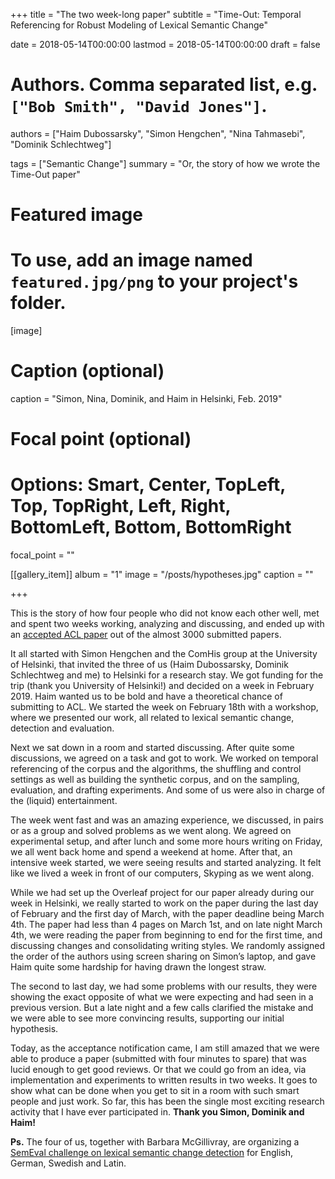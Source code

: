+++
title = "The two week-long paper"
subtitle = "Time-Out: Temporal Referencing for Robust Modeling of Lexical Semantic Change"

date = 2018-05-14T00:00:00
lastmod = 2018-05-14T00:00:00
draft = false

# Authors. Comma separated list, e.g. `["Bob Smith", "David Jones"]`.
authors = ["Haim Dubossarsky", "Simon Hengchen", "Nina Tahmasebi", "Dominik Schlechtweg"]

tags = ["Semantic Change"]
summary = "Or, the story of how we wrote the Time-Out paper"

# Featured image
# To use, add an image named `featured.jpg/png` to your project's folder. 
[image]
  # Caption (optional)
  caption = "Simon, Nina, Dominik, and Haim in Helsinki, Feb. 2019"

  # Focal point (optional)
  # Options: Smart, Center, TopLeft, Top, TopRight, Left, Right, BottomLeft, Bottom, BottomRight
  focal_point = ""
  
[[gallery_item]]
album = "1"
image = "/posts/hypotheses.jpg"
caption = ""


+++


This is the story of how four people who did not know each other well, met and spent two weeks working, analyzing and discussing, and ended up with an <a href="/publication/2019-acl2019/">accepted ACL paper</a> out of the almost 3000 submitted papers.

It all started with Simon Hengchen and the ComHis group at the University of Helsinki, that invited the three of us (Haim Dubossarsky, Dominik Schlechtweg and me) to Helsinki for a research stay. We got funding for the trip (thank you University of Helsinki!) and decided on a week in February 2019. Haim wanted us to be bold and have a theoretical chance of submitting to ACL. We started the week on February 18th with a workshop, where we presented our work, all related to lexical semantic change, detection and evaluation. 

Next we sat down in a room and started discussing. After quite some discussions, we agreed on a task and got to work. We worked on  temporal referencing of the corpus and the algorithms, the shuffling and control settings as well as building the synthetic corpus, and on the sampling, evaluation, and drafting experiments. And some of us were also in charge of the (liquid) entertainment.



The week went fast and was an amazing experience, we discussed, in pairs or as a group and solved problems as we went along. We agreed on experimental setup, and after lunch and some more hours writing on Friday, we all went back home and spend a weekend at home. After that, an intensive week started, we were seeing results and started analyzing. It felt like we lived a week in front of our computers, Skyping as we went along. 

While we had set up the Overleaf project for our paper already during our week in Helsinki, we really started to work on the paper during the last day of February and the first day of March, with the paper deadline being March 4th. The paper had less than 4 pages on March 1st, and on late night March 4th, we were reading the paper from beginning to end for the first time, and discussing changes and consolidating writing styles. We randomly assigned the order of the authors using screen sharing on Simon’s laptop, and gave Haim quite some hardship for having drawn the longest straw. 

The second to last day, we had some problems with our results, they were showing the exact opposite of what we were expecting and had seen in a previous version. But a late night and a few calls clarified the mistake and we were able to see more convincing results, supporting our initial hypothesis. 
 
 
Today, as the acceptance notification came, I am still amazed that we were able to produce a paper (submitted with four minutes to spare) that was lucid enough to get good reviews. Or that we could go from an idea, via implementation and experiments to written results in two weeks. It goes to show what can be done when you get to sit in a room with such smart people and just work. So far, this has been the single most exciting research activity that I have ever participated in. **Thank you Simon, Dominik and Haim!**

**Ps.** The four of us, together with Barbara McGillivray, are organizing a <a href="/semeval">SemEval challenge on lexical semantic change detection</a> for English, German, Swedish and Latin. 



